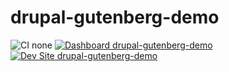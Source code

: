 # drupal-gutenberg-demo

![CI none](https://img.shields.io/badge/ci-none-orange.svg)
[![Dashboard drupal-gutenberg-demo](https://img.shields.io/badge/dashboard-drupal_gutenberg_demo-yellow.svg)](https://dashboard.pantheon.io/sites/d16b9b0c-50d7-46a9-b98a-d1e3cc2dd3aa#dev/code)
[![Dev Site drupal-gutenberg-demo](https://img.shields.io/badge/site-drupal_gutenberg_demo-blue.svg)](http://dev-drupal-gutenberg-demo.pantheonsite.io/)